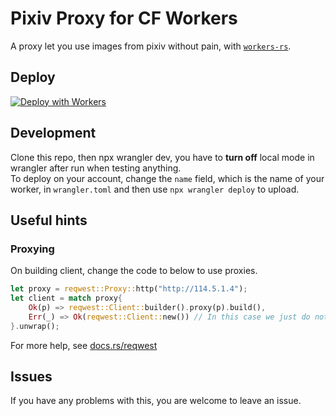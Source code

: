 # Pixiv Proxy for CF Workers


A proxy let you use images from pixiv without pain, with [`workers-rs`](https://github.com/cloudflare/workers-rs).

## Deploy

[![Deploy with Workers](https://deploy.workers.cloudflare.com/button)](https://deploy.workers.cloudflare.com/?url=https://github.com/kagura114/pixiv-cf-wokers)


## Development

Clone this repo, then npx wrangler dev, you have to **turn off** local mode in wrangler after run when testing anything.  
To deploy on your account, change the `name` field, which is the name of your worker, in `wrangler.toml` and then use `npx wrangler deploy` to upload.

## Useful hints

### Proxying
On building client, change the code to below to use proxies.
```Rust
let proxy = reqwest::Proxy::http("http://114.5.1.4");
let client = match proxy{
    Ok(p) => reqwest::Client::builder().proxy(p).build(),
    Err(_) => Ok(reqwest::Client::new()) // In this case we just do not use proxy
}.unwrap();
```
For more help, see [docs.rs/reqwest](https://docs.rs/reqwest/latest/reqwest/struct.Proxy.html)
## Issues

If you have any problems with this, you are welcome to leave an issue.